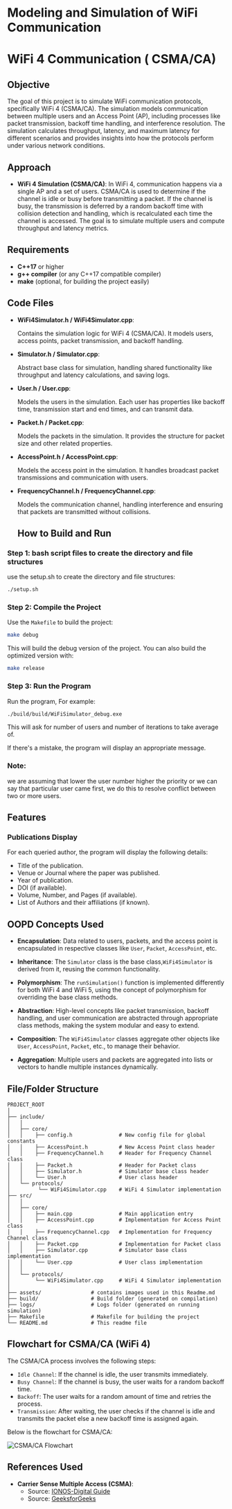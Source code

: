 # Modeling and Simulation of WiFi Communication
# WiFi 4 Communication ( CSMA/CA)

## Objective
The goal of this project is to simulate WiFi communication protocols, specifically WiFi 4 (CSMA/CA). The simulation models communication between multiple users and an Access Point (AP), including processes like packet transmission, backoff time handling, and interference resolution. The simulation calculates throughput, latency, and maximum latency for different scenarios and provides insights into how the protocols perform under various network conditions.

## Approach

- **WiFi 4 Simulation (CSMA/CA)**: 
  In WiFi 4, communication happens via a single AP and a set of users. CSMA/CA is used to determine if the channel is idle or busy before transmitting a packet. If the channel is busy, the transmission is deferred by a random backoff time with collision detection and handling, which is recalculated each time the channel is accessed. The goal is to simulate multiple users and compute throughput and latency metrics.

## Requirements

- **C++17** or higher
- **g++ compiler** (or any C++17 compatible compiler)
- **make** (optional, for building the project easily)

## Code Files

- **WiFi4Simulator.h / WiFi4Simulator.cpp**:
  
  Contains the simulation logic for WiFi 4 (CSMA/CA). It models users, access points, packet transmission, and backoff handling.

- **Simulator.h / Simulator.cpp**:
  
  Abstract base class for simulation, handling shared functionality like throughput and latency calculations, and saving logs.

- **User.h / User.cpp**:
  
  Models the users in the simulation. Each user has properties like backoff time, transmission start and end times, and can transmit data.

- **Packet.h / Packet.cpp**:

  Models the packets in the simulation. It provides the structure for packet size and other related properties.

- **AccessPoint.h / AccessPoint.cpp**:
  
  Models the access point in the simulation. It handles broadcast packet transmissions and communication with users.

- **FrequencyChannel.h / FrequencyChannel.cpp**:
  
  Models the communication channel, handling interference and ensuring that packets are transmitted without collisions.

  ## How to Build and Run

### **Step 1: bash script files to create the directory and file structures**

use the setup.sh to create the directory and file structures:

```bash
./setup.sh
```
### **Step 2: Compile the Project**

Use the `Makefile` to build the project:

```bash
make debug
```
This will build the debug version of the project. You can also build the optimized version with:
```bash
make release
```
### **Step 3: Run the Program**

Run the program, For example:

```bash
./build/build/WiFiSimulator_debug.exe
```
This will ask for number of users and number of iterations to take average of.

If there's a mistake, the program will display an appropriate message.

### Note:
we are assuming that lower the user number higher the priority or we can say that particular user came first, we do this to resolve conflict between two or more users.

## **Features**
### **Publications Display**
For each queried author, the program will display the following details:

- Title of the publication.
- Venue or Journal where the paper was published.
- Year of publication.
- DOI (if available).
- Volume, Number, and Pages (if available).
- List of Authors and their affiliations (if known).

## OOPD Concepts Used

- **Encapsulation**: Data related to users, packets, and the access point is encapsulated in respective classes like `User`, `Packet`, `AccessPoint`, etc.
  
- **Inheritance**: The `Simulator` class is the base class,`WiFi4Simulator` is derived from it, reusing the common functionality.
  
- **Polymorphism**: The `runSimulation()` function is implemented differently for both WiFi 4 and WiFi 5, using the concept of polymorphism for overriding the base class methods.
  
- **Abstraction**: High-level concepts like packet transmission, backoff handling, and user communication are abstracted through appropriate class methods, making the system modular and easy to extend.

- **Composition**: The `WiFi4Simulator` classes aggregate other objects like `User`, `AccessPoint`, `Packet`, etc., to manage their behavior.

- **Aggregation**: Multiple users and packets are aggregated into lists or vectors to handle multiple instances dynamically.

## File/Folder Structure

```
PROJECT_ROOT
│
├── include/
│   │
│   ├── core/
│   │    ├── config.h               # New config file for global constants
│   │    ├── AccessPoint.h          # New Access Point class header
│   │    ├── FrequencyChannel.h     # Header for Frequency Channel class
│   │    ├── Packet.h               # Header for Packet class
│   │    ├── Simulator.h            # Simulator base class header
│   │    └── User.h                 # User class header
│   └── protocols/
│         └── WiFi4Simulator.cpp    # WiFi 4 Simulator implementation
├── src/
│   │
│   ├── core/
│   │    ├── main.cpp               # Main application entry
│   │    ├── AccessPoint.cpp        # Implementation for Access Point class
│   │    ├── FrequencyChannel.cpp   # Implementation for Frequency Channel class
│   │    ├── Packet.cpp             # Implementation for Packet class
│   │    ├── Simulator.cpp          # Simulator base class implementation
│   │    └── User.cpp               # User class implementation
│   │   
│   └── protocols/
│        └── WiFi4Simulator.cpp     # WiFi 4 Simulator implementation
│
├── assets/                # contains images used in this Readme.md
├── build/                 # Build folder (generated on compilation)
├── logs/                  # Logs folder (generated on running simulation)
├── Makefile               # Makefile for building the project
└── README.md              # This readme file

```

## **Flowchart for CSMA/CA (WiFi 4)**
The CSMA/CA process involves the following steps:

- `Idle Channel`: If the channel is idle, the user transmits immediately.
- `Busy Channel`: If the channel is busy, the user waits for a random backoff time.
- `Backoff`: The user waits for a random amount of time and retries the process.
- `Transmission`: After waiting, the user checks if the channel is idle and transmits the packet else a new backoff time is assigned again.


Below is the flowchart for CSMA/CA:

![CSMA/CA Flowchart](./assets/CSMA_CA_flowchart.gif)

##

## References Used

- **Carrier Sense Multiple Access (CSMA)**:
  - Source: [IONOS-Digital Guide](https://www.ionos.com/digitalguide/server/know-how/csmaca-carrier-sense-multiple-access-with-collision-avoidance/)
  - Source: [GeeksforGeeks](https://www.geeksforgeeks.org/collision-detection-csmacd/)